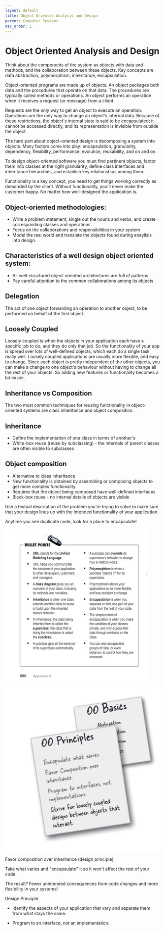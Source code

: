 ```yaml
---
layout: default
title: Object Oriented Analysis and Design
parent: Computer Systems
nav_order: 1
---
```


# Object Oriented Analysis and Design

Think about the components of the system as objects with data and methods, and the collaboration between
these objects. Key concepts are data abstraction, polymorphism, inheritance, encapsulation.

Object-oriented programs are made up of objects. An object packages both data and the procedures that
operate on that data. The procedures are typically called methods or operations. An object performs an
operation when it receives a request (or message) from a client.

Requests are the only way to get an object to execute an operation. Operations are the only way to change
an object's internal data. Because of these restrictions, the object's internal state is said to be encapsulated;
it cannot be accessed directly, and its representation is invisible from outside the object.

The hard part about object-oriented design is decomposing a system into objects. Many factors come into play:
encapsulation, granularity, dependency, flexibility, performance, evolution, reusability, and on and on.

To design object-oriented software you must find pertinent objects, factor them into classes at the right granularity, define class interfaces and inheritance hierarchies, and establish key relationships among them.

Functionality is a key concept, you need to get things working correctly as demanded by the client. Without functionality, you'll never make the customer happy. No matter how well-designed the application is.

## Object-oriented methodologies:

- Write a problem statement, single out the nouns and verbs, and create corresponding classes and operations.
- Focus on the collaborations and responsibilities in your system
- Model the real world and translate the objects found during anaylisis into design.

## Characteristics of a well design object oriented system:

- All well-structured object oriented architectures are full of patterns
- Pay careful attention to the common collaborations among its objects

## Delegation

The act of one object forwarding an operation to another object, to be performed on behalf of the first object.

## Loosely Coupled

Loosely coupled is when the objects in your application each have a specific job to do, and they do only that job. So the functionality of your app is spread over lots of well-defined objects, which each do a single task really well. Loosely coupled applications are usually more flexible, and easy to change. Since each object is pretty independent of the other objects, you can make a change to one object's behaviour without having to change all the rest of your objects. So adding new features or functionality becomes a lot easier.

## Inheritance vs Composition

The two most common techniques for reusing functionality in object-oriented systems are class inheritance and object composition.

## Inheritance

- Define the implementation of one class in terms of another's
- White-box reuse (reuse by subclassing) - the internals of parent classes are often visible to subclasses

## Object composition

- Alternative to class inheritance
- New functionality is obtained by assembling or composing objects to get more complex functionality
- Requires that the object being composed have well-defined interfaces
- Black-box reuse - no internal details of objects are visible

Use a textual description of the problem you're trying to solve to make sure that your design lines up with the intended functionality of your application.

Anytime you see duplicate code, look for a place to encapsulate!

![ooa&d](../../assets/img/ooa&d.png)

![ooa&d2](../../assets/img/ooa&d2.png)

Favor composition over inheritance (design principle)

Take what varies and "encapsulate" it so 
it won't affect the rest of your code.

The result? Fewer unintended consequences
from code changes and more flexibility
in your systems!

Design Principle

* Identify the aspects of your application that vary and separate them from what stays the same.

* Program to an interface, not an implementation.
